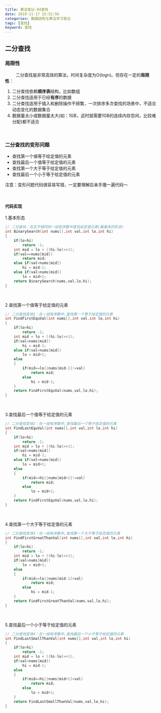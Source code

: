 ```yaml
---
title: 算法笔记-04查找
date: 2019-11-17 15:52:56
categories: 数据结构与算法学习笔记
tags: [查找]
keyword: 查找
---
```


## 二分查找

### 局限性

&nbsp;&nbsp;&nbsp;&nbsp;&nbsp;&nbsp;&nbsp;&nbsp;&nbsp;二分查找是非常高效的算法，时间复杂度为O(logn)。但存在一定的**局限性**：

1. 二分查找依赖**顺序表**结构，比如数组
2. 二分查找适用于已经**有序**的数据
3. 二分查找适用于插入和删除操作不频繁，一次排序多次查找的场景中，不适合动态变化的数据集合
4. 数据量太小或数据量太大(如：1GB，这时就需要1GB的连续内存空间，比较难分配)都不适合

<br>

### 二分查找的变形问题

- 查找第一个值等于给定值的元素
- 查找最后一个值等于给定值的元素
- 查找第一个大于等于给定值的元素
- 查找最后一个小于等于给定值的元素

注意：变形问题代码很容易写错，一定要理解后亲手撸一遍代码～

<br>

#### 代码实现

1.基本形态

```c++
// 二分查找：在互不相同的一组有序数中查找给定值元素(最基本的形态)
int BinarySearch(int nums[],int val,int lo,int hi)
{
    if(lo>hi)
        return -1;
    int mid = lo + ((hi-lo)>>1);
    if(val==nums[mid])
        return mid;
    else if(val<nums[mid])
        hi = mid-1;
    else if(val>nums[mid])
        lo = mid+1;
    return BinarySearch(nums,val,lo,hi);
}
```

<br>

2.查找第一个值等于给定值的元素

```c++
// 二分查找变体1：在一组有序数中,查找第一个等于给定值的元素
int FindFirstEquVal(int nums[],int val,int lo,int hi)
{
    if(lo>hi)
        return -1;
    int mid = lo + ((hi-lo)>>1);
    if(val<nums[mid])
        hi = mid-1;
    else if(val>nums[mid])
        lo = mid+1;
    else
    {
        if(mid==lo||nums[mid-1]!=val)
            return mid;
        else
            hi = mid-1;
    }
    return FindFirstEquVal(nums,val,lo,hi);
}
```

<br>

<!--more-->

3.查找最后一个值等于给定值的元素

```c++
// 二分查找变体2：在一组有序数中,查找最后一个等于给定值的元素
int FindLastEquVal(int nums[],int val,int lo,int hi)
{
    if(lo>hi)
        return -1;
    int mid = lo + ((hi-lo)>>1);
    if(val<nums[mid])
        hi = mid-1;
    else if(val>nums[mid])
        lo = mid+1;
    else
    {
        if(mid==hi||nums[mid+1]!=val)
            return mid;
        else
            lo = mid+1;
    }
    return FindFirstEquVal(nums,val,lo,hi); 
}
```

<br>

4.查找第一个大于等于给定值的元素

```c++
// 二分查找变体3：在一组有序数中,查找第一个大于等于给定值的元素
int FindFirstGreatThanVal(int nums[],int val,int lo,int hi)
{
    if(lo>hi)
        return -1;
    int mid = lo + ((hi-lo)>>1);
    if(val>nums[mid])
        lo = mid+1;
    else
    {
        if(mid==lo||nums[mid-1]<val)
            return mid;
        else
            hi = mid-1; 
    }
    return FindFirstGreatThanVal(nums,val,lo,hi);
}
```

<br>

5.查找最后一个小于等于给定值的元素

```c++
// 二分查找变体4：在一组有序数中,查找最后一个小于等于给定值的元素
int FindLastSmallThanVal(int nums[],int val,int lo,int hi)
{
    if(lo>hi)
        return -1;
    int mid = lo + ((hi-lo)>>1);
    if(val<nums[mid])
        hi = mid-1;
    else
    {
        if(mid==hi||nums[mid+1]>val)
            return mid;
        else
            lo = mid+1;
    }
    return FindLastSmallThanVal(nums,val,lo,hi);
}
```


